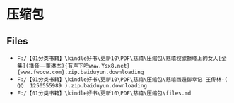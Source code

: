 # 压缩包

## Files

- `F:/【01分类书籍】\kindle好书\更新10\PDF\慈禧\压缩包\慈禧权欲巅峰上的女人[全集](播音——董琳杰){有声下吧www.Ysx8.net}{www.fwccw.com}.zip.baiduyun.downloading`
- `F:/【01分类书籍】\kindle好书\更新10\PDF\慈禧\压缩包\慈禧西遁御幸记 王传林-(   QQ  1250555989 ).zip.baiduyun.downloading`
- `F:/【01分类书籍】\kindle好书\更新10\PDF\慈禧\压缩包\files.md`
